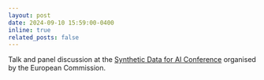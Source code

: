 ```yaml
---
layout: post
date: 2024-09-10 15:59:00-0400
inline: true
related_posts: false
---
```


Talk and panel discussion at the [Synthetic Data for AI Conference](https://digital-strategy.ec.europa.eu/en/events/synthetic-data-ai-conference) organised by the European Commission.
